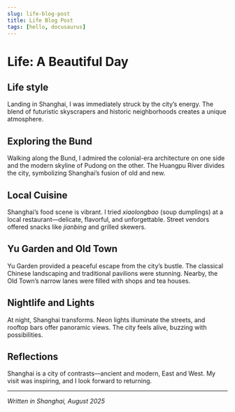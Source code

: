 ```yaml
---
slug: life-blog-post
title: Life Blog Post
tags: [hello, docusaurus]
---
```


# Life: A Beautiful Day

## Life style

Landing in Shanghai, I was immediately struck by the city’s energy. The blend of futuristic skyscrapers and historic neighborhoods creates a unique atmosphere.

## Exploring the Bund

Walking along the Bund, I admired the colonial-era architecture on one side and the modern skyline of Pudong on the other. The Huangpu River divides the city, symbolizing Shanghai’s fusion of old and new.

<!-- truncate -->

## Local Cuisine

Shanghai’s food scene is vibrant. I tried _xiaolongbao_ (soup dumplings) at a local restaurant—delicate, flavorful, and unforgettable. Street vendors offered snacks like _jianbing_ and grilled skewers.

## Yu Garden and Old Town

Yu Garden provided a peaceful escape from the city’s bustle. The classical Chinese landscaping and traditional pavilions were stunning. Nearby, the Old Town’s narrow lanes were filled with shops and tea houses.

## Nightlife and Lights

At night, Shanghai transforms. Neon lights illuminate the streets, and rooftop bars offer panoramic views. The city feels alive, buzzing with possibilities.

## Reflections

Shanghai is a city of contrasts—ancient and modern, East and West. My visit was inspiring, and I look forward to returning.

---

_Written in Shanghai, August 2025_
